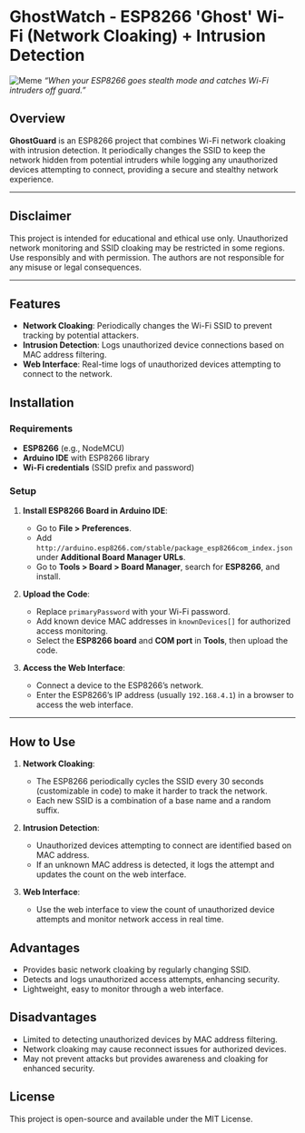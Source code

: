 # GhostWatch - ESP8266 'Ghost' Wi-Fi (Network Cloaking) + Intrusion Detection

![Meme](https://i.imgflip.com/2wifvo.jpg)
*“When your ESP8266 goes stealth mode and catches Wi-Fi intruders off guard.”*

## Overview
**GhostGuard** is an ESP8266 project that combines Wi-Fi network cloaking with intrusion detection. It periodically changes the SSID to keep the network hidden from potential intruders while logging any unauthorized devices attempting to connect, providing a secure and stealthy network experience.

---

## Disclaimer
This project is intended for educational and ethical use only. Unauthorized network monitoring and SSID cloaking may be restricted in some regions. Use responsibly and with permission. The authors are not responsible for any misuse or legal consequences.

---

## Features
- **Network Cloaking**: Periodically changes the Wi-Fi SSID to prevent tracking by potential attackers.
- **Intrusion Detection**: Logs unauthorized device connections based on MAC address filtering.
- **Web Interface**: Real-time logs of unauthorized devices attempting to connect to the network.

## Installation

### Requirements
- **ESP8266** (e.g., NodeMCU)
- **Arduino IDE** with ESP8266 library
- **Wi-Fi credentials** (SSID prefix and password)

### Setup
1. **Install ESP8266 Board in Arduino IDE**:
   - Go to **File > Preferences**.
   - Add `http://arduino.esp8266.com/stable/package_esp8266com_index.json` under **Additional Board Manager URLs**.
   - Go to **Tools > Board > Board Manager**, search for **ESP8266**, and install.

2. **Upload the Code**:
   - Replace `primaryPassword` with your Wi-Fi password.
   - Add known device MAC addresses in `knownDevices[]` for authorized access monitoring.
   - Select the **ESP8266 board** and **COM port** in **Tools**, then upload the code.

3. **Access the Web Interface**:
   - Connect a device to the ESP8266’s network.
   - Enter the ESP8266’s IP address (usually `192.168.4.1`) in a browser to access the web interface.

---

## How to Use
1. **Network Cloaking**:
   - The ESP8266 periodically cycles the SSID every 30 seconds (customizable in code) to make it harder to track the network.
   - Each new SSID is a combination of a base name and a random suffix.

2. **Intrusion Detection**:
   - Unauthorized devices attempting to connect are identified based on MAC address.
   - If an unknown MAC address is detected, it logs the attempt and updates the count on the web interface.

3. **Web Interface**:
   - Use the web interface to view the count of unauthorized device attempts and monitor network access in real time.

## Advantages
- Provides basic network cloaking by regularly changing SSID.
- Detects and logs unauthorized access attempts, enhancing security.
- Lightweight, easy to monitor through a web interface.

## Disadvantages
- Limited to detecting unauthorized devices by MAC address filtering.
- Network cloaking may cause reconnect issues for authorized devices.
- May not prevent attacks but provides awareness and cloaking for enhanced security.

## License
This project is open-source and available under the MIT License.
